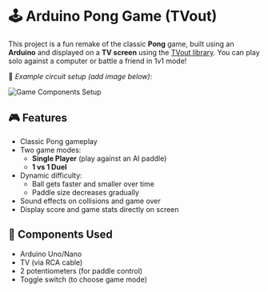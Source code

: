 # 🕹️ Arduino Pong Game (TVout)

This project is a fun remake of the classic **Pong** game, built using an **Arduino** and displayed on a **TV screen** using the [TVout library](https://code.google.com/archive/p/arduino-tvout/). You can play solo against a computer or battle a friend in 1v1 mode!

📸 *Example circuit setup (add image below):*

![Game Components Setup](components.png)

## 🎮 Features

- Classic Pong gameplay
- Two game modes:
  - **Single Player** (play against an AI paddle)
  - **1 vs 1 Duel**
- Dynamic difficulty:
  - Ball gets faster and smaller over time
  - Paddle size decreases gradually
- Sound effects on collisions and game over
- Display score and game stats directly on screen

## 🧩 Components Used

- Arduino Uno/Nano
- TV (via RCA cable)
- 2 potentiometers (for paddle control)
- Toggle switch (to choose game mode)

